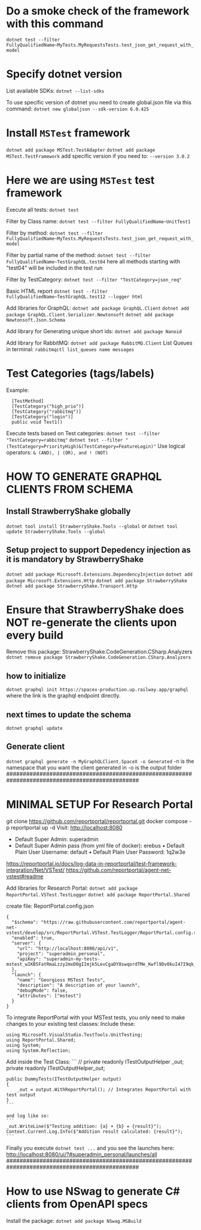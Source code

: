 # Do a smoke check of the framework with this command
`dotnet test --filter FullyQualifiedName~MyTests.MyRequestsTests.test_json_get_request_with_model`

# Specify dotnet version

List available SDKs:
`dotnet --list-sdks`

To use specific version of dotnet you need to create global.json file via this command:
`dotnet new globaljson --sdk-version 6.0.425`

# Install `MSTest` framework

`dotnet add package MSTest.TestAdapter`
`dotnet add package MSTest.TestFramework`
add specific version if you need to: `--version 3.0.2`

# Here we are using `MSTest` test framework

Execute all tests:
`dotnet test`

Filter by Class name:
`dotnet test --filter FullyQualifiedName~UnitTest1`

Filter by method:
`dotnet test --filter FullyQualifiedName~MyTests.MyRequestsTests.test_json_get_request_with_model`

Filter by partial name of the method:
`dotnet test --filter FullyQualifiedName~TestGraphQL.test04`
here all methods starting with "test04" will be included in the test run

Filter by TestCategory:
`dotnet test --filter "TestCategory=json_req"`

Basic HTML report
`dotnet test --filter FullyQualifiedName~TestGraphQL.test12 --logger html`

Add libraries for GraphQL:
`dotnet add package GraphQL.Client`
`dotnet add package GraphQL.Client.Serializer.Newtonsoft`
`dotnet add package Newtonsoft.Json.Schema`

Add library for Generating unique short ids:
`dotnet add package Nanoid`

Add library for RabbitMQ:
`dotnet add package RabbitMQ.Client`
List Queues in terminal:
`rabbitmqctl list_queues name messages`

# Test Categories (tags/labels)

Example:

```
  [TestMethod]
  [TestCategory("high_prio")]
  [TestCategory("rabbitmq")]
  [TestCategory("login")]
  public void Test1()
```

Execute tests based on Test categories:
`dotnet test --filter "TestCategory=rabbitmq"`
`dotnet test --filter "(TestCategory=PriorityHigh)&(TestCategory=FeatureLogin)"`
Use logical operators: `& (AND), | (OR), and ! (NOT)`


# HOW TO GENERATE GRAPHQL CLIENTS FROM SCHEMA ########################################################

## Install StrawberryShake globally
`dotnet tool install StrawberryShake.Tools --global`
or
`dotnet tool update StrawberryShake.Tools --global`

## Setup project to support Depedency injection as it is mandatory by StrawberryShake
`dotnet add package Microsoft.Extensions.DependencyInjection`
`dotnet add package Microsoft.Extensions.Http`
`dotnet add package StrawberryShake`
`dotnet add package StrawberryShake.Transport.Http`

# Ensure that StrawberryShake does NOT re-generate the clients upon every build
Remove this package: StrawberryShake.CodeGeneration.CSharp.Analyzers
`dotnet remove package StrawberryShake.CodeGeneration.CSharp.Analyzers`

## how to initialize 
`dotnet graphql init https://spacex-production.up.railway.app/graphql`
where the link is the graphql endpoint directly.

## next times to update the schema
`dotnet graphql update`

## Generate client
`dotnet graphql generate -n MyGraphQLClient.SpaceX -o Generated`
-n is the namespace that you want the client generated in
-o  is the output folder
################################################################################################


# MINIMAL SETUP For Research Portal ########################################################

git clone <https://github.com/reportportal/reportportal.git>
docker compose -p reportportal up -d
Visit: <http://localhost:8080>

- Default Super Admin: superadmin
- Default Super Admin pass (from yml file of docker): erebus
• Default Plain User Username: default
• Default Plain User Password: 1q2w3e

https://reportportal.io/docs/log-data-in-reportportal/test-framework-integration/Net/VSTest/
https://github.com/reportportal/agent-net-vstest#readme

Add libraries for Research Portal:
`dotnet add package ReportPortal.VSTest.TestLogger`
`dotnet add package ReportPortal.Shared`

create file: ReportPortal.config.json
```
{
  "$schema": "https://raw.githubusercontent.com/reportportal/agent-net-vstest/develop/src/ReportPortal.VSTest.TestLogger/ReportPortal.config.schema",
  "enabled": true,
  "server": {
    "url": "http://localhost:8080/api/v1",
    "project": "superadmin_personal",
    "apiKey": "superadmin-my-tests-mstest_wIKB5FatRmaLzzy2mxD0gIImjk5LevCgaDY8swqordTMe_Kwfl9Dv0kuI47I9qk_"
  },
  "launch": {
    "name": "Georgioss MSTest Tests",
    "description": "A description of your launch",
    "debugMode": false,
    "attributes": ["mstest"]
  }
}
```

To integrate ReportPortal with your MSTest tests, you only need to make changes to your existing test classes:
Include these:

  ```
  using Microsoft.VisualStudio.TestTools.UnitTesting;
  using ReportPortal.Shared;
  using System;
  using System.Reflection;
  ```

Add inside the Test Class:
    ```
    // private readonly ITestOutputHelper _out;
    private readonly ITestOutputHelper_out;

    public DummyTests(ITestOutputHelper output)
    {
        _out = output.WithReportPortal(); // Integrates ReportPortal with test output
    }
    ```

    and log like so:
    ```
    _out.WriteLine($"Testing addition: {a} + {b} = {result}");
    Context.Current.Log.Info($"Addition result calculated: {result}");
    ```

Finally you execute
`dotnet test ...`
and you see the launches here: <http://localhost:8080/ui/?#superadmin_personal/launches/all>
################################################################################################

# How to use NSwag to generate C# clients from OpenAPI specs ########################################################

Install the package:
`dotnet add package NSwag.MSBuild`
